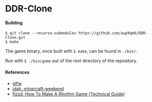 # DDR-Clone

#### Building

`$ git clone --recurse-submodules https://github.com/aup9qmb/DDR-Clone.git`\
`$ make`

The game binary, once built with `$ make`, can be found in `./bin/`.

Run with `$ ./bin/game` out of the root directory of the repository.

#### References

- [glfw](https://www.glfw.org/)
- [jdah, minecraft-weekend](https://www.youtube.com/watch?v=4O0_-1NaWnY)
- [fizzd, How To Make A Rhythm Game (Technical Guide)](https://fizzd.notion.site/How-To-Make-A-Rhythm-Game-Technical-Guide-ed09f5e09752451f97501ebddf68cf8a)
